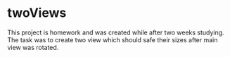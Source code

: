 # twoViews
This project is homework and was created while after two weeks studying. 
The task was to create two view which should safe their sizes after main view was rotated.
